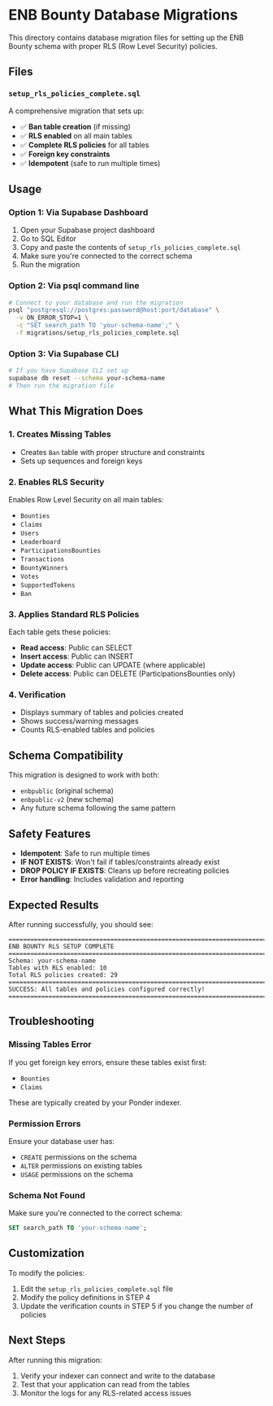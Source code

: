 # ENB Bounty Database Migrations

This directory contains database migration files for setting up the ENB Bounty schema with proper RLS (Row Level Security) policies.

## Files

### `setup_rls_policies_complete.sql`

A comprehensive migration that sets up:

- ✅ **Ban table creation** (if missing)
- ✅ **RLS enabled** on all main tables
- ✅ **Complete RLS policies** for all tables
- ✅ **Foreign key constraints**
- ✅ **Idempotent** (safe to run multiple times)

## Usage

### Option 1: Via Supabase Dashboard

1. Open your Supabase project dashboard
2. Go to SQL Editor
3. Copy and paste the contents of `setup_rls_policies_complete.sql`
4. Make sure you're connected to the correct schema
5. Run the migration

### Option 2: Via psql command line

```bash
# Connect to your database and run the migration
psql "postgresql://postgres:password@host:port/database" \
  -v ON_ERROR_STOP=1 \
  -c "SET search_path TO 'your-schema-name';" \
  -f migrations/setup_rls_policies_complete.sql
```

### Option 3: Via Supabase CLI

```bash
# If you have Supabase CLI set up
supabase db reset --schema your-schema-name
# Then run the migration file
```

## What This Migration Does

### 1. Creates Missing Tables

- Creates `Ban` table with proper structure and constraints
- Sets up sequences and foreign keys

### 2. Enables RLS Security

Enables Row Level Security on all main tables:

- `Bounties`
- `Claims`
- `Users`
- `Leaderboard`
- `ParticipationsBounties`
- `Transactions`
- `BountyWinners`
- `Votes`
- `SupportedTokens`
- `Ban`

### 3. Applies Standard RLS Policies

Each table gets these policies:

- **Read access**: Public can SELECT
- **Insert access**: Public can INSERT
- **Update access**: Public can UPDATE (where applicable)
- **Delete access**: Public can DELETE (ParticipationsBounties only)

### 4. Verification

- Displays summary of tables and policies created
- Shows success/warning messages
- Counts RLS-enabled tables and policies

## Schema Compatibility

This migration is designed to work with both:

- `enbpublic` (original schema)
- `enbpublic-v2` (new schema)
- Any future schema following the same pattern

## Safety Features

- **Idempotent**: Safe to run multiple times
- **IF NOT EXISTS**: Won't fail if tables/constraints already exist
- **DROP POLICY IF EXISTS**: Cleans up before recreating policies
- **Error handling**: Includes validation and reporting

## Expected Results

After running successfully, you should see:

```
=============================================================================
ENB BOUNTY RLS SETUP COMPLETE
=============================================================================
Schema: your-schema-name
Tables with RLS enabled: 10
Total RLS policies created: 29
=============================================================================
SUCCESS: All tables and policies configured correctly!
=============================================================================
```

## Troubleshooting

### Missing Tables Error

If you get foreign key errors, ensure these tables exist first:

- `Bounties`
- `Claims`

These are typically created by your Ponder indexer.

### Permission Errors

Ensure your database user has:

- `CREATE` permissions on the schema
- `ALTER` permissions on existing tables
- `USAGE` permissions on the schema

### Schema Not Found

Make sure you're connected to the correct schema:

```sql
SET search_path TO 'your-schema-name';
```

## Customization

To modify the policies:

1. Edit the `setup_rls_policies_complete.sql` file
2. Modify the policy definitions in STEP 4
3. Update the verification counts in STEP 5 if you change the number of policies

## Next Steps

After running this migration:

1. Verify your indexer can connect and write to the database
2. Test that your application can read from the tables
3. Monitor the logs for any RLS-related access issues
